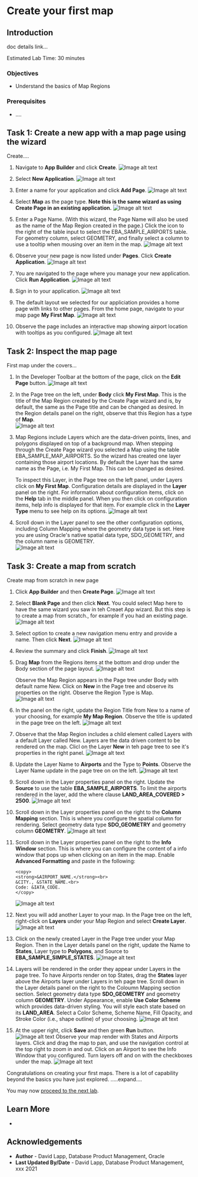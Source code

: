 # Create your first map


## Introduction

doc details link...

Estimated Lab Time: 30 minutes

### Objectives

* Understand the basics of Map Regions

### Prerequisites

* ....


## Task 1: Create a new app with a map page using the wizard

Create.... 

1. Navigate to **App Builder** and click **Create**.
![Image alt text](images/create-map-01.png)

2. Select **New Application**.
![Image alt text](images/create-map-02.png)

3. Enter a name for your application and click **Add Page**.
![Image alt text](images/create-map-03.png)

1. Select **Map** as the page type.  **Note this is the same wizard as using  Create Page in an existing application.**
![Image alt text](images/create-map-04.png)

5. Enter a Page Name. (With this wizard, the Page Name will also be used as the name of the Map Region created in the page.)  Click the icon to the right of the table input to select the EBA_SAMPLE_AIRPORTS table. For geometry column, select GEOMETRY, and finally select a column to use a tooltip when mousing over an item in the map.
![Image alt text](images/create-map-05.png)

6. Observe your new page is now listed under **Pages**. Click **Create Application**.
![Image alt text](images/create-map-06.png)

7. You are navigated to the page where you manage your new application. Click **Run Application**.
![Image alt text](images/create-map-07.png)

8. Sign in to your application.
![Image alt text](images/create-map-08.png)
 
9. The default layout we selected for our appliciation provides a home page with links to other pages. From the home page, navigate to your map page **My First Map**.
![Image alt text](images/create-map-09.png)

10. Observe the page includes an interactive map showing airport location with tooltips as you configured.
![Image alt text](images/create-map-10.png)

## Task 2: Inspect the map page

First map under the covers...

1. In the Developer Toolbar at the bottom of the page, click on the **Edit Page** button.
![Image alt text](images/create-map-11.png)

2. In the Page tree on the left, under **Body** click **My First Map**. This is the title of the Map Region created by the Create Page wizard and is, by default, the same as the Page title and can be changed as desired. In the Region details panel on the right, observe that this Region has a type of **Map**.  
![Image alt text](images/create-map-12.png)

3. Map Regions include Layers which are the data-driven points, lines, and polygons displayed on top of a background map. When stepping through the Create Page wizard you selected a Map using the table EBA_SAMPLE_MAP_AIRPORTS. So the wizard has created one layer containing those airport locations. By default the Layer has the same name as the Page, i.e. My First Map. This can be changed as desired. 
   
   To inspect this Layer, in the Page tree on the left panel, under Layers click on **My First Map**. Configuration details are displayed in the **Layer** panel on the right. For information about configuration items, click on the **Help** tab in the middle panel. When you then click on configuration items, help info is displayed for that item. For example click in the **Layer Type** menu to see help on its options. 
![Image alt text](images/create-map-13.png)

4. Scroll down in the Layer panel to see the other configuration options, including Column Mapping where the geometry data type is set. Here you are using Oracle's native spatial data type, SDO_GEOMETRY, and the column name is GEOMETRY.  
![Image alt text](images/create-map-14.png)

## Task 3: Create a map from scratch

Create map from scratch in new page

1. Click **App Builder** and then **Create Page**. 
![Image alt text](images/create-map-15.png)

2. Select **Blank Page** and then click **Next**. You could select Map here to have the same wizard you saw in teh Creaet App wizard. But this step is to create a map from scratch., for example if you had an existing page.
![Image alt text](images/create-map-16.png)

3. Select option to create a new navigation menu entry and provide a name. Then click **Next**.
![Image alt text](images/create-map-17.png)

4. Review the summary and click **Finish**.
![Image alt text](images/create-map-18.png)

5. Drag **Map** from the Regions items at the bottom and drop under the Body section of the page layout.
![Image alt text](images/create-map-19.png)

    Observe the Map Region appears in the Page tree under Body with default name New. Click on **New** in the Page tree and observe its properties on the right.  Observe the Region Type is Map.
    ![Image alt text](images/create-map-20.png)

6. In the panel on the right, update the Region Title from New to a name of your choosing, for example **My Map Region**. Observe the title is updated in the page tree on the left.
![Image alt text](images/create-map-21.png)

7. Observe that the Map Region includes a child element called Layers with a default Layer called New. Layers are the data driven content to be rendered on the map. Clicl on the Layer **New** in teh page tree to see it's properties in the right panel.
![Image alt text](images/create-map-22.png)

8. Update the Layer Name to **Airports** and the Type to **Points**. Observe the Layer Name update in the page tree on on the left.
![Image alt text](images/create-map-23.png)

9. Scroll down in the Layer properties panel on the right. Update the **Source** to use the table **EBA\_SAMPLE\_AIRPORTS**. To limit the airports rendered in the layer, add the where clause **LAND_AREA_COVERED > 2500**.
![Image alt text](images/create-map-24.png)


10. Scroll down in the Layer properties panel on the right to the **Column Mapping** section. This is where you configure the spatial column for rendering. Select geometry data type **SDO\_GEOMETRY** and geometry column **GEOMETRY**.
![Image alt text](images/create-map-25.png)

11. Scroll down in the Layer properties panel on the right to the **Info Window** section. This is where you can configure the content of a info window that pops up when clicking on an item in the map. Enable **Advanced Formatting** and paste in the following:
    ```
    <copy>
    <strong>&AIRPORT_NAME.</strong><br>
    &CITY., &STATE_NAME.<br>
    Code: &IATA_CODE.
    </copy>
    ```
    ![Image alt text](images/create-map-25a.png)

12.   Next you will add another Layer to your map. In the Page tree on the left, right-click on **Layers** under your Map Region and select **Create Layer**.  
![Image alt text](images/create-map-26.png)

13.  Click on the newly created Layer in the Page tree under your Map Region. Then in the Layer details panel on the right, update the Name to **States**, Layer type to **Polygons**, and Source to **EBA\_SAMPLE\_SIMPLE\_STATES**.
![Image alt text](images/create-map-27.png)

14.  Layers will be rendered in the order they appear under Layers in the page tree. To have Airports render on top States, drag the **States** layer above the Airports layer under Layers in teh page tree. Scroll down in the Layer details panel on the right to the Coloumn Mapping section section. Select geometry data type **SDO\_GEOMETRY** and geometry column **GEOMETRY**. Under Appearance, enable **Use Color Scheme** which provides data-driven styling. You will style each state based on its **LAND_AREA**. Select a Color Scheme, Scheme Name, Fill Opacity, and Stroke Color (i.e., shape outline) of your choosing. 
![Image alt text](images/create-map-28.png)

15. At the upper right, click **Save** and then green **Run** button.
![Image alt text](images/create-map-29.png)
Observe your map render with States and Airports layers. Click and drag the map to pan, and use the navigation control at the top right to zoom in and out. Click on an Airport to see the Info Window that you configured. Turn layers off and on with the checkboxes under the map.
![Image alt text](images/create-map-30.png)

Congratulations on creating your first maps. There is a lot of capability beyond the basics you have just explored. .....expand....  


You may now [proceed to the next lab](#next).

## Learn More
* 

## Acknowledgements
* **Author** - David Lapp, Database Product Management, Oracle
* **Last Updated By/Date**  - David Lapp, Database Product Management, xxx 2021

